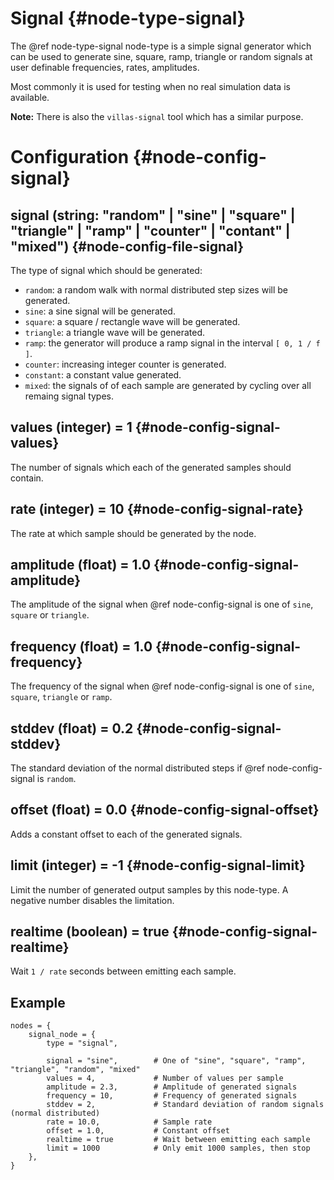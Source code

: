 # Signal {#node-type-signal}

The @ref node-type-signal node-type is a simple signal generator which can be used to generate sine, square, ramp, triangle or random signals at user definable frequencies, rates, amplitudes.

Most commonly it is used for testing when no real simulation data is available.

**Note:** There is also the `villas-signal` tool which has a similar purpose.

# Configuration {#node-config-signal}

## signal (string: "random" | "sine" | "square" | "triangle" | "ramp" | "counter" | "contant" | "mixed") {#node-config-file-signal}

The type of signal which should be generated:

- `random`: a random walk with normal distributed step sizes will be generated.
- `sine`: a sine signal will be generated.
- `square`: a square / rectangle wave will be generated.
- `triangle`: a triangle wave will be generated.
- `ramp`: the generator will produce a ramp signal in the interval `[ 0, 1 / f ]`.
- `counter`: increasing integer counter is generated.
- `constant`: a constant value generated.
- `mixed`: the signals of of each sample are generated by cycling over all remaing signal types.

## values (integer) = 1 {#node-config-signal-values}

The number of signals which each of the generated samples should contain.

## rate (integer) = 10 {#node-config-signal-rate}

The rate at which sample should be generated by the node.

## amplitude (float) = 1.0 {#node-config-signal-amplitude}

The amplitude of the signal when @ref node-config-signal is one of `sine`, `square` or `triangle`.

## frequency (float) = 1.0 {#node-config-signal-frequency}

The frequency of the signal when @ref node-config-signal is one of `sine`, `square`, `triangle` or `ramp`.

## stddev (float) = 0.2 {#node-config-signal-stddev}

The standard deviation of the normal distributed steps if @ref node-config-signal is `random`.

## offset (float) = 0.0 {#node-config-signal-offset}

Adds a constant offset to each of the generated signals.

## limit (integer) = -1 {#node-config-signal-limit}

Limit the number of generated output samples by this node-type.
A negative number disables the limitation.

## realtime (boolean) = true {#node-config-signal-realtime}

Wait `1 / rate` seconds between emitting each sample.

## Example

```
nodes = {
	signal_node = {
		type = "signal",

		signal = "sine",		# One of "sine", "square", "ramp", "triangle", "random", "mixed"
		values = 4,				# Number of values per sample
		amplitude = 2.3,		# Amplitude of generated signals
		frequency = 10,			# Frequency of generated signals
		stddev = 2,				# Standard deviation of random signals (normal distributed)
		rate = 10.0,			# Sample rate
		offset = 1.0,           # Constant offset
		realtime = true         # Wait between emitting each sample
		limit = 1000            # Only emit 1000 samples, then stop
	},
}
```
